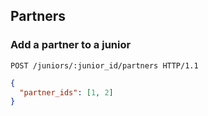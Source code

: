 ## Partners
### Add a partner to a junior

```http
POST /juniors/:junior_id/partners HTTP/1.1
```

```json
{
  "partner_ids": [1, 2]
}
```

